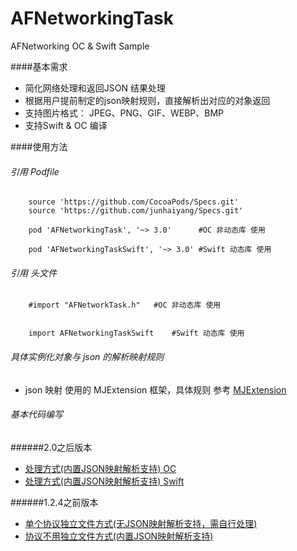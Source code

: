 # AFNetworkingTask
AFNetworking  OC & Swift  Sample 


####基本需求
* 简化网络处理和返回JSON 结果处理
* 根据用户提前制定的json映射规则，直接解析出对应的对象返回
* 支持图片格式： JPEG、PNG、GIF、WEBP、BMP
* 支持Swift & OC 编译 


####使用方法

###### 引用 Podfile 

		source 'https://github.com/CocoaPods/Specs.git'
		source 'https://github.com/junhaiyang/Specs.git'

		pod 'AFNetworkingTask', '~> 3.0'      #OC 非动态库 使用
		
		pod 'AFNetworkingTaskSwift', '~> 3.0' #Swift 动态库 使用
 

	
###### 引用 头文件
		#import "AFNetworkTask.h"   #OC 非动态库 使用
		
		
		import AFNetworkingTaskSwift    #Swift 动态库 使用
		
			 
###### 具体实例化对象与 json 的解析映射规则
* json 映射 使用的 MJExtension 框架，具体规则 参考 [MJExtension](https://github.com/CoderMJLee/MJExtension)
		
###### 基本代码编写
######2.0之后版本
* [处理方式(内置JSON映射解析支持) OC](./README-NEW-OC.md) 
* [处理方式(内置JSON映射解析支持) Swift](./README-NEW-SWIFT.md) 

######1.2.4之前版本
* [单个协议独立文件方式(无JSON映射解析支持，需自行处理)](./README-INNER.md)
* [协议不用独立文件方式(内置JSON映射解析支持)](./README-SIG.md)
 
 


